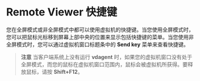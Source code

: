 # Remote Viewer 快捷键

您在全屏模式或非全屏模式中都可以使用虚拟机的快捷键。当您使用全屏模式时，您可以把鼠标光标移到屏幕上部中央的位置来显示包括快捷键的菜单。当您使用非全屏模式时，您可以通过虚拟机窗口标题条中的 **Send key** 菜单来查看快捷键。

> **注意**
> 当客户端系统上没有运行 **vdagent** 时，如果您的虚拟机窗口没有处于全屏模式，而您的鼠标在虚拟机窗口范围内，鼠标会被虚拟机所获得。要释放鼠标，请按 **Shift+F12**。
